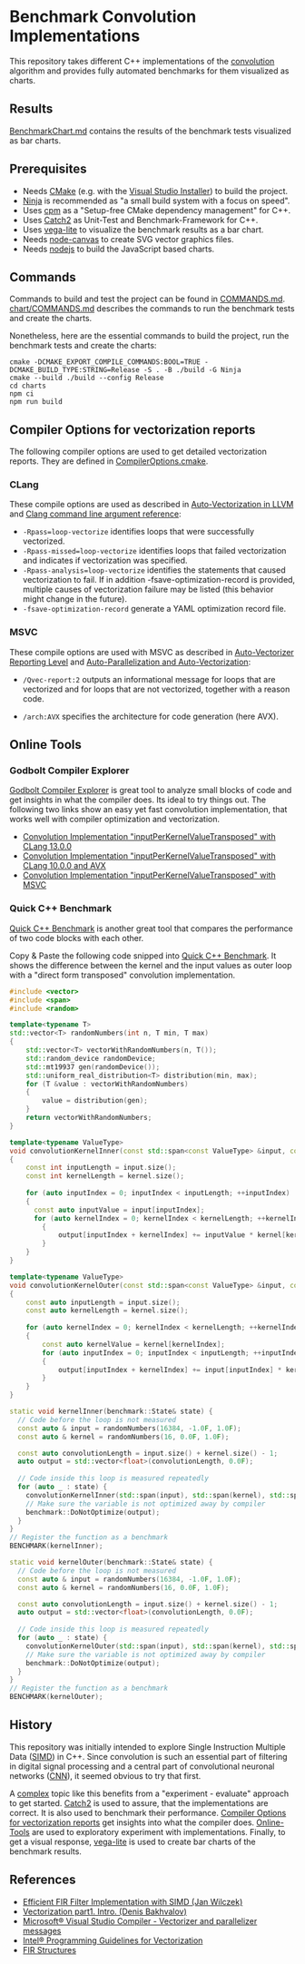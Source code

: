 # Benchmark Convolution Implementations

This repository takes different C++ implementations of the [convolution](https://en.wikipedia.org/wiki/Convolution) algorithm and provides fully automated benchmarks for them visualized as charts.

## Results

[BenchmarkChart.md](./chart/BenchmarkChart.md) contains the results of the benchmark tests visualized as bar charts.

## Prerequisites

- Needs [CMake](https://cmake.org/download) (e.g. with the [Visual Studio Installer](https://docs.microsoft.com/en-us/cpp/build/cmake-projects-in-visual-studio?view=msvc-170)) to build the project.
- [Ninja](https://ninja-build.org/) is recommended as "a small build system with a focus on speed".
- Uses [cpm](https://github.com/cpm-cmake/CPM.cmake) as a "Setup-free CMake dependency management" for C++.
- Uses [Catch2](https://github.com/catchorg/Catch2) as Unit-Test and Benchmark-Framework for C++.
- Uses [vega-lite](https://vega.github.io/vega-lite) to visualize the benchmark results as a bar chart.
- Needs [node-canvas](https://github.com/Automattic/node-canvas) to create SVG vector graphics files.
- Needs [nodejs](https://nodejs.org) to build the JavaScript based charts.

## Commands

Commands to build and test the project can be found in [COMMANDS.md](./COMMANDS.md).
[chart/COMMANDS.md](./chart/COMMANDS.md) describes the commands to run the benchmark tests and create the charts.

Nonetheless, here are the essential commands to build the project, run the benchmark tests and create the charts:

```shell
cmake -DCMAKE_EXPORT_COMPILE_COMMANDS:BOOL=TRUE -DCMAKE_BUILD_TYPE:STRING=Release -S . -B ./build -G Ninja
cmake --build ./build --config Release
cd charts
npm ci
npm run build
```

## Compiler Options for vectorization reports

The following compiler options are used to get detailed vectorization reports. They are defined in [CompilerOptions.cmake](./cmake/CompilerOptions.cmake).

### CLang

These compile options are used as described in [Auto-Vectorization in LLVM](https://llvm.org/docs/Vectorizers.html) and [Clang command line argument reference](https://releases.llvm.org/9.0.0/tools/clang/docs/ClangCommandLineReference.html):

- `-Rpass=loop-vectorize` identifies loops that were successfully vectorized.
- `-Rpass-missed=loop-vectorize` identifies loops that failed vectorization and indicates if vectorization was specified.
- `-Rpass-analysis=loop-vectorize` identifies the statements that caused vectorization to fail. If in addition -fsave-optimization-record is provided, multiple causes of vectorization failure may be listed (this behavior might change in the future).
- `-fsave-optimization-record` generate a YAML optimization record file.

### MSVC

These compile options are used with MSVC as described in [Auto-Vectorizer Reporting Level](https://docs.microsoft.com/en-us/cpp/build/reference/qvec-report-auto-vectorizer-reporting-level?view=msvc-170) and [Auto-Parallelization and Auto-Vectorization](https://docs.microsoft.com/en-us/cpp/parallel/auto-parallelization-and-auto-vectorization?view=msvc-170):

- `/Qvec-report:2` outputs an informational message for loops that are vectorized and for loops that are not vectorized, together with a reason code.

- `/arch:AVX` specifies the architecture for code generation (here AVX).

## Online Tools

### Godbolt Compiler Explorer

[Godbolt Compiler Explorer](https://gcc.godbolt.org) is great tool to analyze small blocks of code and get insights in what the compiler does. Its ideal to try things out. The following two links show an easy yet fast convolution implementation, that works well with compiler optimization and vectorization.  

- [Convolution Implementation "inputPerKernelValueTransposed" with CLang 13.0.0](https://gcc.godbolt.org/#g:!((g:!((g:!((g:!((h:codeEditor,i:(filename:'1',fontScale:14,fontUsePx:'0',j:1,lang:c%2B%2B,selection:(endColumn:1,endLineNumber:4,positionColumn:1,positionLineNumber:4,selectionStartColumn:1,selectionStartLineNumber:4,startColumn:1,startLineNumber:4),source:'%23include+%3Cvector%3E%0A%0Avoid+inputPerKernelValueTransposed(const+float*+const+input,+const+int+inputLength,+const+float*+const+kernel,+const+int+kernelLength,+float*+const+output)+%7B%0A++++for+(auto+kernelIndex+%3D+0%3B+kernelIndex+%3C+kernelLength%3B+%2B%2BkernelIndex)+%7B%0A++++++++//+Make+it+obvious+for+the+compiler+(especially+MSVC)+that+the+factor+is+constant.%0A++++++++const+auto+kernelValue+%3D+kernel%5BkernelIndex%5D%3B%0A%0A++++++++for+(auto+inputIndex+%3D+0%3B+inputIndex+%3C+inputLength%3B+%2B%2BinputIndex)+%7B%0A++++++++++++//+It+seems+to+be+beneficial+to+put+the+constant+factor+last+when+MSVC+compile+option+%22/fp:fast%22+is+activated.%0A++++++++++++output%5BinputIndex+%2B+kernelIndex%5D+%2B%3D+input%5BinputIndex%5D+*+kernelValue%3B%0A++++++++%7D%0A++++%7D%0A%7D'),l:'5',n:'0',o:'C%2B%2B+source+%231',t:'0')),k:50,l:'4',n:'0',o:'',s:0,t:'0'),(g:!((h:compiler,i:(compiler:clang1300,filters:(b:'0',binary:'1',commentOnly:'0',demangle:'0',directives:'0',execute:'1',intel:'0',libraryCode:'0',trim:'1'),flagsViewOpen:'1',fontScale:14,fontUsePx:'0',j:1,lang:c%2B%2B,libs:!(),options:'-fPIC+-O3+-ffast-math+-Rpass%3Dloop-vectorize+-Rpass-missed%3Dloop-vectorize+-Rpass-analysis%3Dloop-vectorize',selection:(endColumn:1,endLineNumber:1,positionColumn:1,positionLineNumber:1,selectionStartColumn:1,selectionStartLineNumber:1,startColumn:1,startLineNumber:1),source:1,tree:'1'),l:'5',n:'0',o:'x86-64+clang+13.0.0+(C%2B%2B,+Editor+%231,+Compiler+%231)',t:'0')),k:50,l:'4',n:'0',o:'',s:0,t:'0')),l:'2',m:73.98119122257053,n:'0',o:'',t:'0'),(g:!((h:output,i:(compilerName:'x64+msvc+v19.32',editorid:1,fontScale:14,fontUsePx:'0',j:1,wrap:'1'),l:'5',n:'0',o:'Output+of+x86-64+clang+13.0.0+(Compiler+%231)',t:'0')),header:(),l:'4',m:26.01880877742947,n:'0',o:'',s:0,t:'0')),l:'3',n:'0',o:'',t:'0')),version:4)
- [Convolution Implementation "inputPerKernelValueTransposed" with CLang 10.0.0 and AVX](https://gcc.godbolt.org/#g:!((g:!((g:!((g:!((h:codeEditor,i:(filename:'1',fontScale:14,fontUsePx:'0',j:1,lang:c%2B%2B,selection:(endColumn:1,endLineNumber:4,positionColumn:1,positionLineNumber:4,selectionStartColumn:1,selectionStartLineNumber:4,startColumn:1,startLineNumber:4),source:'%23include+%3Cvector%3E%0A%0Avoid+inputPerKernelValueTransposed(const+float*+const+input,+const+int+inputLength,+const+float*+const+kernel,+const+int+kernelLength,+float*+const+output)+%7B%0A++++for+(auto+kernelIndex+%3D+0%3B+kernelIndex+%3C+kernelLength%3B+%2B%2BkernelIndex)+%7B%0A++++++++//+Make+it+obvious+for+the+compiler+(especially+MSVC)+that+the+factor+is+constant.%0A++++++++const+auto+kernelValue+%3D+kernel%5BkernelIndex%5D%3B%0A%0A++++++++for+(auto+inputIndex+%3D+0%3B+inputIndex+%3C+inputLength%3B+%2B%2BinputIndex)+%7B%0A++++++++++++//+It+seems+to+be+beneficial+to+put+the+constant+factor+last+when+MSVC+compile+option+%22/fp:fast%22+is+activated.%0A++++++++++++output%5BinputIndex+%2B+kernelIndex%5D+%2B%3D+input%5BinputIndex%5D+*+kernelValue%3B%0A++++++++%7D%0A++++%7D%0A%7D'),l:'5',n:'0',o:'C%2B%2B+source+%231',t:'0')),k:50,l:'4',n:'0',o:'',s:0,t:'0'),(g:!((h:compiler,i:(compiler:clang1000,filters:(b:'0',binary:'1',commentOnly:'0',demangle:'0',directives:'0',execute:'1',intel:'0',libraryCode:'0',trim:'1'),flagsViewOpen:'1',fontScale:14,fontUsePx:'0',j:1,lang:c%2B%2B,libs:!(),options:'--std%3Dc%2B%2B11+-fPIC+-O3+-ffast-math+-Rpass%3Dloop-vectorize+-Rpass-missed%3Dloop-vectorize+-Rpass-analysis%3Dloop-vectorize+-mavx',selection:(endColumn:1,endLineNumber:1,positionColumn:1,positionLineNumber:1,selectionStartColumn:1,selectionStartLineNumber:1,startColumn:1,startLineNumber:1),source:1,tree:'1'),l:'5',n:'0',o:'x86-64+clang+10.0.0+(C%2B%2B,+Editor+%231,+Compiler+%231)',t:'0')),k:50,l:'4',n:'0',o:'',s:0,t:'0')),l:'2',m:73.98119122257053,n:'0',o:'',t:'0'),(g:!((h:output,i:(compilerName:'x64+msvc+v19.32',editorid:1,fontScale:14,fontUsePx:'0',j:1,wrap:'1'),l:'5',n:'0',o:'Output+of+x86-64+clang+10.0.0+(Compiler+%231)',t:'0')),header:(),l:'4',m:26.01880877742947,n:'0',o:'',s:0,t:'0')),l:'3',n:'0',o:'',t:'0')),version:4)
- [Convolution Implementation "inputPerKernelValueTransposed" with MSVC](https://gcc.godbolt.org/#g:!((g:!((g:!((g:!((h:codeEditor,i:(filename:'1',fontScale:14,fontUsePx:'0',j:1,lang:c%2B%2B,selection:(endColumn:2,endLineNumber:13,positionColumn:2,positionLineNumber:13,selectionStartColumn:2,selectionStartLineNumber:13,startColumn:2,startLineNumber:13),source:'%23include+%3Cvector%3E%0A%0Avoid+inputPerKernelValueTransposed(const+float*+const+input,+const+int+inputLength,+const+float*+const+kernel,+const+int+kernelLength,+float*+const+output)+%7B%0A++++for+(auto+kernelIndex+%3D+0%3B+kernelIndex+%3C+kernelLength%3B+%2B%2BkernelIndex)+%7B%0A++++++++//+Make+it+obvious+for+the+compiler+(especially+MSVC)+that+the+factor+is+constant.%0A++++++++const+auto+kernelValue+%3D+kernel%5BkernelIndex%5D%3B%0A%0A++++++++for+(auto+inputIndex+%3D+0%3B+inputIndex+%3C+inputLength%3B+%2B%2BinputIndex)+%7B%0A++++++++++++//+It+seems+to+be+beneficial+to+put+the+constant+factor+last+when+MSVC+compile+option+%22/fp:fast%22+is+activated.%0A++++++++++++output%5BinputIndex+%2B+kernelIndex%5D+%2B%3D+input%5BinputIndex%5D+*+kernelValue%3B%0A++++++++%7D%0A++++%7D%0A%7D'),l:'5',n:'0',o:'C%2B%2B+source+%231',t:'0')),k:50,l:'4',n:'0',o:'',s:0,t:'0'),(g:!((h:compiler,i:(compiler:vcpp_v19_32_x64,filters:(b:'0',binary:'1',commentOnly:'0',demangle:'0',directives:'0',execute:'1',intel:'0',libraryCode:'0',trim:'1'),flagsViewOpen:'1',fontScale:14,fontUsePx:'0',j:1,lang:c%2B%2B,libs:!(),options:'/std:c%2B%2B11+/O2+/EHsc+/Qvec-report:2+/arch:AVX2+/fp:fast',selection:(endColumn:1,endLineNumber:1,positionColumn:1,positionLineNumber:1,selectionStartColumn:1,selectionStartLineNumber:1,startColumn:1,startLineNumber:1),source:1,tree:'1'),l:'5',n:'0',o:'x64+msvc+v19.32+(C%2B%2B,+Editor+%231,+Compiler+%231)',t:'0')),k:50,l:'4',n:'0',o:'',s:0,t:'0')),l:'2',m:73.98119122257053,n:'0',o:'',t:'0'),(g:!((h:output,i:(compilerName:'x64+msvc+v19.32',editorid:1,fontScale:14,fontUsePx:'0',j:1,wrap:'1'),l:'5',n:'0',o:'Output+of+x64+msvc+v19.32+(Compiler+%231)',t:'0')),header:(),l:'4',m:26.01880877742947,n:'0',o:'',s:0,t:'0')),l:'3',n:'0',o:'',t:'0')),version:4)

### Quick C++ Benchmark

[Quick C++ Benchmark](https://quick-bench.com/) is another great tool that compares the performance of two code blocks with each other.

Copy & Paste the following code snipped into [Quick C++ Benchmark](https://quick-bench.com/). It shows the difference between the kernel and the input values as outer loop with a "direct form transposed" convolution implementation.

```c++
#include <vector>
#include <span>
#include <random>

template<typename T>
std::vector<T> randomNumbers(int n, T min, T max)
{
    std::vector<T> vectorWithRandomNumbers(n, T());
    std::random_device randomDevice;
    std::mt19937 gen(randomDevice());
    std::uniform_real_distribution<T> distribution(min, max);
    for (T &value : vectorWithRandomNumbers)
    {
        value = distribution(gen);
    }
    return vectorWithRandomNumbers;
}

template<typename ValueType>
void convolutionKernelInner(const std::span<const ValueType> &input, const std::span<const ValueType> &kernel, const std::span<ValueType> &output)
{
    const int inputLength = input.size();
    const int kernelLength = kernel.size();
    
    for (auto inputIndex = 0; inputIndex < inputLength; ++inputIndex)
    {
      const auto inputValue = input[inputIndex];
      for (auto kernelIndex = 0; kernelIndex < kernelLength; ++kernelIndex)
        {
            output[inputIndex + kernelIndex] += inputValue * kernel[kernelIndex];
        }
    }
}

template<typename ValueType>
void convolutionKernelOuter(const std::span<const ValueType> &input, const std::span<const ValueType> &kernel, const std::span<ValueType> &output)
{
    const auto inputLength = input.size();
    const auto kernelLength = kernel.size();
    
    for (auto kernelIndex = 0; kernelIndex < kernelLength; ++kernelIndex)
    {
        const auto kernelValue = kernel[kernelIndex];
        for (auto inputIndex = 0; inputIndex < inputLength; ++inputIndex)
        {
            output[inputIndex + kernelIndex] += input[inputIndex] * kernelValue;
        }
    }
}

static void kernelInner(benchmark::State& state) {
  // Code before the loop is not measured
  const auto & input = randomNumbers(16384, -1.0F, 1.0F);
  const auto & kernel = randomNumbers(16, 0.0F, 1.0F);

  const auto convolutionLength = input.size() + kernel.size() - 1;
  auto output = std::vector<float>(convolutionLength, 0.0F);
    
  // Code inside this loop is measured repeatedly
  for (auto _ : state) {
    convolutionKernelInner(std::span(input), std::span(kernel), std::span(output));
    // Make sure the variable is not optimized away by compiler
    benchmark::DoNotOptimize(output);
  }
}
// Register the function as a benchmark
BENCHMARK(kernelInner);

static void kernelOuter(benchmark::State& state) {
  // Code before the loop is not measured
  const auto & input = randomNumbers(16384, -1.0F, 1.0F);
  const auto & kernel = randomNumbers(16, 0.0F, 1.0F);

  const auto convolutionLength = input.size() + kernel.size() - 1;
  auto output = std::vector<float>(convolutionLength, 0.0F);
    
  // Code inside this loop is measured repeatedly
  for (auto _ : state) {
    convolutionKernelOuter(std::span(input), std::span(kernel), std::span(output));
    // Make sure the variable is not optimized away by compiler
    benchmark::DoNotOptimize(output);
  }
}
// Register the function as a benchmark
BENCHMARK(kernelOuter);
```

## History

This repository was initially intended to explore Single Instruction Multiple Data ([SIMD](https://en.wikipedia.org/wiki/Single_instruction,_multiple_data)) in C++. Since convolution is such an essential part of filtering in digital signal processing and a central part of convolutional neuronal networks ([CNN](https://en.wikipedia.org/wiki/Convolutional_neural_network)), it seemed obvious to try that first. 

A [complex](https://en.wikipedia.org/wiki/Cynefin_framework#Complex) topic like this benefits from a "experiment - evaluate" approach to get started. [Catch2](https://github.com/catchorg/Catch2) is used to assure, that the implementations are correct. It is also used to benchmark their performance. [Compiler Options for vectorization reports](#Compiler-Options-for-vectorization-reports) get insights into what the compiler does. [Online-Tools](#Online-Tools) are used to exploratory experiment with implementations. Finally, to get a visual response, [vega-lite](https://vega.github.io/vega-lite) is used to create bar charts of the benchmark results.

## References

- [Efficient FIR Filter Implementation with SIMD (Jan Wilczek)](https://thewolfsound.com/fir-filter-with-simd)
- [Vectorization part1. Intro. (Denis Bakhvalov)](https://easyperf.net/blog/2017/10/24/Vectorization_part1)
- [Microsoft® Visual Studio Compiler - Vectorizer and parallelizer messages](https://docs.microsoft.com/en-us/cpp/error-messages/tool-errors/vectorizer-and-parallelizer-messages?view=msvc-170)
- [Intel® Programming Guidelines for Vectorization](https://www.intel.com/content/www/us/en/develop/documentation/cpp-compiler-developer-guide-and-reference/top/optimization-and-programming/vectorization/automatic-vectorization/programming-guidelines-for-vectorization.html)
- [FIR Structures](https://www.ni.com/docs/de-DE/bundle/labview-2014-digital-filter-design-toolkit-api-ref/page/lvdfdtconcepts/fir_filter_specs.html)